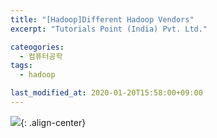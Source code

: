 ```yaml
---
title: "[Hadoop]Different Hadoop Vendors"
excerpt: "Tutorials Point (India) Pvt. Ltd."

cateogories:
  - 컴퓨터공학
tags:
  - hadoop

last_modified_at: 2020-01-20T15:58:00+09:00
---
```


![](https://eliotjang.github.io/assets/images/hadoop/different-vendors-of-hadoop.png){: .align-center}  


